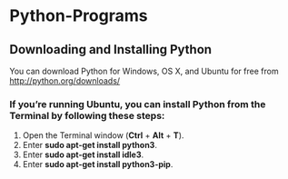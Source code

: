 # Python-Programs

## Downloading and Installing Python

You can download Python for Windows, OS X, and Ubuntu for free from <http://python.org/downloads/>


### If you’re running Ubuntu, you can install Python from the Terminal by following these steps:

1. Open the Terminal window (**Ctrl** + **Alt** + **T**).
2. Enter **sudo apt-get install python3**.
3. Enter **sudo apt-get install idle3**.
4. Enter **sudo apt-get install python3-pip**.
